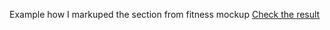 Example how I markuped the section from fitness mockup
[Check the result](https://rudnitskih.github.io/MateAcademy/fitness-my-markup/)
